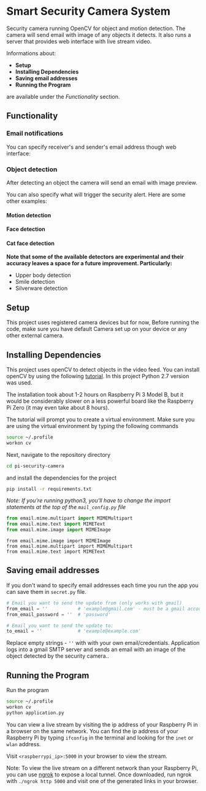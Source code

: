# Smart Security Camera System
Security camera running OpenCV for object and motion detection. The camera will send email with image of any objects it detects. It also runs a server that provides web interface with live stream video.

Informations about:

- **Setup**
- **Installing Dependencies**
- **Saving email addresses**
- **Running the Program**

are available under the *Functionality* section.

## Functionality
### Email notifications

You can specify receiver's and sender's email address though web interface:


### Object detection

After detecting an object the camera will send an email with image preview.


You can also specify what will trigger the security alert. Here are some other examples:

#### Motion detection

#### Face detection

#### Cat face detection

**Note that some of the available detectors are experimental and their accuracy leaves a space for a future improvement. Particularly:**
- Upper body detection
- Smile detection
- Silverware detection


## Setup

This project uses registered camera devices but for now, Before running the code, make sure you have default Camera set up on your device or any other external camera.


## Installing Dependencies

This project uses openCV to detect objects in the video feed. You can install openCV by using the following [tutorial](http://www.pyimagesearch.com/2016/04/18/install-guide-raspberry-pi-3-raspbian-jessie-opencv-3/). In this project Python 2.7 version was used.

The installation took about 1-2 hours on Raspberry Pi 3 Model B, but it would be considerably slower on a less powerful board like the Raspberry Pi Zero (it may even take about 8 hours).

The tutorial will prompt you to create a virtual environment. Make sure you are using the virtual environment by typing the following commands

```bash
source ~/.profile
workon cv
```

Next, navigate to the repository directory

```bash
cd pi-security-camera
```

and install the dependencies for the project

```bash
pip install -r requirements.txt
```

*Note: If you're running python3, you'll have to change the import statements at the top of the `mail_config.py` file*

```python
from email.mime.multipart import MIMEMultipart
from email.mime.text import MIMEText
from email.mime.image import MIMEImage
```
```python3
from email.mime.image import MIMEImage
from email.mime.multipart import MIMEMultipart
from email.mime.text import MIMEText
```

## Saving email addresses

If you don't wand to specify email addresses each time you run the app you can save them in `secret.py` file.
```python
# Email you want to send the update from (only works with gmail)
from_email = ''           # 'example@gmail.com' - must be a gmail account!
from_email_password = ''  # 'password'

# Email you want to send the update to:
to_email = ''             # 'example@example.com'
```
Replace empty strings - `''` with with your own email/credentials. Application logs into a gmail SMTP server and sends an email with an image of the object detected by the security camera..

## Running the Program

Run the program

```bash
source ~/.profile
workon cv
python application.py
```

You can view a live stream by visiting the ip address of your Raspberry Pi in a browser on the same network. You can find the ip address of your Raspberry Pi by typing `ifconfig` in the terminal and looking for the `inet` or `wlan` address.

Visit `<raspberrypi_ip>:5000` in your browser to view the stream.

Note: To view the live stream on a different network than your Raspberry Pi, you can use [ngrok](https://ngrok.com/) to expose a local tunnel. Once downloaded, run ngrok with `./ngrok http 5000` and visit one of the generated links in your browser. 
